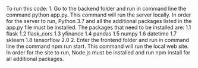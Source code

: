 To run this code:
	1. Go to the backend folder and run in command line the command python app.py. This command will run the server locally.
	In order for the server to run, Python 3.7 and all the additional packages listed in the app.py file must be installed.
	The packages that need to be installed are: 
		1.1 flask
		1.2 flask_cors
		1.3 yfinance
		1.4 pandas
		1.5 numpy
		1.6 datetime
		1.7 sklearn
		1.8 tensorflow 2.0
	2. Enter the frontend folder and run in command line the command npm run start. This command will run the local web site.
	In order for the site to run, Node.js must be installed and run npm install for all additional packages.
